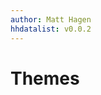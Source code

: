 ```yaml
---
author: Matt Hagen
hhdatalist: v0.0.2
---
```


# Themes

<script>
console.log(HHDataList.version)
</script>